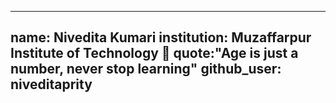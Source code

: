 
---
name: Nivedita Kumari 
institution: Muzaffarpur Institute of Technology 🚩 
quote:"Age is just a number, never stop learning"
github_user: niveditaprity
---

